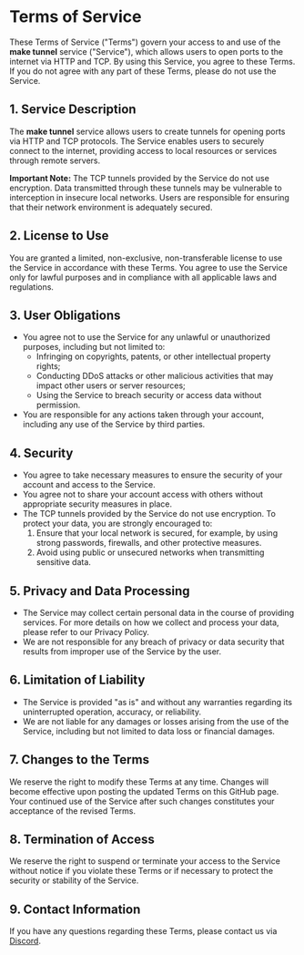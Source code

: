 # Terms of Service

These Terms of Service ("Terms") govern your access to and use of the **make tunnel** service ("Service"), which allows users to open ports to the internet via HTTP and TCP. By using this Service, you agree to these Terms. If you do not agree with any part of these Terms, please do not use the Service.

## 1. Service Description

The **make tunnel** service allows users to create tunnels for opening ports via HTTP and TCP protocols. The Service enables users to securely connect to the internet, providing access to local resources or services through remote servers.

**Important Note:** The TCP tunnels provided by the Service do not use encryption. Data transmitted through these tunnels may be vulnerable to interception in insecure local networks. Users are responsible for ensuring that their network environment is adequately secured.

## 2. License to Use

You are granted a limited, non-exclusive, non-transferable license to use the Service in accordance with these Terms. You agree to use the Service only for lawful purposes and in compliance with all applicable laws and regulations.

## 3. User Obligations

- You agree not to use the Service for any unlawful or unauthorized purposes, including but not limited to:
  - Infringing on copyrights, patents, or other intellectual property rights;
  - Conducting DDoS attacks or other malicious activities that may impact other users or server resources;
  - Using the Service to breach security or access data without permission.
- You are responsible for any actions taken through your account, including any use of the Service by third parties.

## 4. Security

- You agree to take necessary measures to ensure the security of your account and access to the Service.
- You agree not to share your account access with others without appropriate security measures in place.
- The TCP tunnels provided by the Service do not use encryption. To protect your data, you are strongly encouraged to:
  1. Ensure that your local network is secured, for example, by using strong passwords, firewalls, and other protective measures.
  2. Avoid using public or unsecured networks when transmitting sensitive data.

## 5. Privacy and Data Processing

- The Service may collect certain personal data in the course of providing services. For more details on how we collect and process your data, please refer to our Privacy Policy.
- We are not responsible for any breach of privacy or data security that results from improper use of the Service by the user.

## 6. Limitation of Liability

- The Service is provided "as is" and without any warranties regarding its uninterrupted operation, accuracy, or reliability.
- We are not liable for any damages or losses arising from the use of the Service, including but not limited to data loss or financial damages.

## 7. Changes to the Terms

We reserve the right to modify these Terms at any time. Changes will become effective upon posting the updated Terms on this GitHub page. Your continued use of the Service after such changes constitutes your acceptance of the revised Terms.

## 8. Termination of Access

We reserve the right to suspend or terminate your access to the Service without notice if you violate these Terms or if necessary to protect the security or stability of the Service.

## 9. Contact Information

If you have any questions regarding these Terms, please contact us via [Discord](https://discord.gg/xwpMuMYW57).
